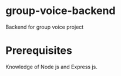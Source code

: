 # group-voice-backend
Backend for group voice project
# Prerequisites
Knowledge of Node js and Express js.
